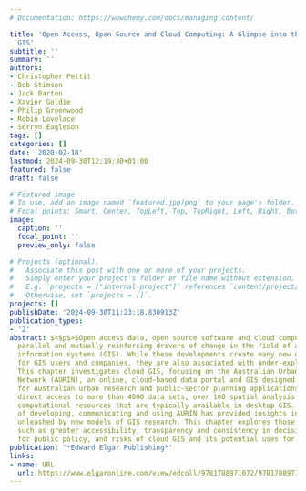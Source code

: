 ```yaml
---
# Documentation: https://wowchemy.com/docs/managing-content/

title: 'Open Access, Open Source and Cloud Computing: A Glimpse into the Future of
  GIS'
subtitle: ''
summary: ''
authors:
- Christopher Pettit
- Bob Stimson
- Jack Barton
- Xavier Goldie
- Philip Greenwood
- Robin Lovelace
- Serryn Eagleson
tags: []
categories: []
date: '2020-02-18'
lastmod: 2024-09-30T12:19:30+01:00
featured: false
draft: false

# Featured image
# To use, add an image named `featured.jpg/png` to your page's folder.
# Focal points: Smart, Center, TopLeft, Top, TopRight, Left, Right, BottomLeft, Bottom, BottomRight.
image:
  caption: ''
  focal_point: ''
  preview_only: false

# Projects (optional).
#   Associate this post with one or more of your projects.
#   Simply enter your project's folder or file name without extension.
#   E.g. `projects = ["internal-project"]` references `content/project/deep-learning/index.md`.
#   Otherwise, set `projects = []`.
projects: []
publishDate: '2024-09-30T11:23:18.830913Z'
publication_types:
- '2'
abstract: $<$p$>$Open access data, open source software and cloud computing are three
  parallel and mutually reinforcing drivers of change in the field of applied geographical
  information systems (GIS). While these developments create many new opportunities
  for GIS users and companies, they are also associated with under-explored risks.
  This chapter investigates cloud GIS, focusing on the Australian Urban Research Infrastructure
  Network (AURIN), an online, cloud-based data portal and GIS designed explicitly
  for Australian urban research and public-sector planning applications. AURIN provides
  direct access to more than 4000 data sets, over 100 spatial analysis tools and powerful
  computational resources that are typically available in desktop GIS. The experience
  of developing, communicating and using AURIN has provided insights into the opportunities
  unleashed by new models of GIS research. This chapter explores those opportunities,
  such as greater accessibility, transparency and consistency in decision support
  for public policy, and risks of cloud GIS and its potential uses for social benefit.$<$/p$>$
publication: '*Edward Elgar Publishing*'
links:
- name: URL
  url: https://www.elgaronline.com/view/edcoll/9781788971072/9781788971072.00011.xml
---
```

